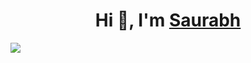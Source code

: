 <h1 align="center">Hi 👋, I'm <a href="https://100rabhcsmc.github.io/Me.io/" target="blank">
Saurabh</a></h1>
                                                        
<a href="https://discord.com/users/1286818847692689606" target="_blank">
   <img src="https://lanyard-profile-readme.vercel.app/api/1286818847692689606?theme=black&bg=1E2D35&animated=true&hideDiscrim=false&borderRadius=20px">
</a>
